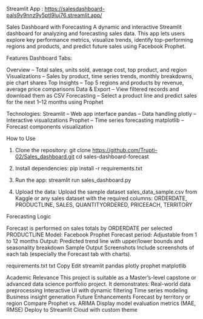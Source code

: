 Streamlit App : https://salesdashboard-pals9v9nnz9y5ptl9luj76.streamlit.app/

Sales Dashboard with Forecasting
A dynamic and interactive Streamlit dashboard for analyzing and forecasting sales data. This app lets users explore key performance metrics, visualize trends, identify top-performing regions and products, and predict future sales using Facebook Prophet.

Features
Dashboard Tabs:

Overview – Total sales, units sold, average cost, top product, and region
Visualizations – Sales by product, time series trends, monthly breakdowns, pie chart shares
Top Insights – Top 5 regions and products by revenue, average price comparisons
Data & Export – View filtered records and download them as CSV
Forecasting – Select a product line and predict sales for the next 1–12 months using Prophet

Technologies:
Streamlit – Web app interface
pandas – Data handling
plotly – Interactive visualizations
Prophet – Time series forecasting
matplotlib – Forecast components visualization

How to Use

1. Clone the repository:
git clone  https://github.com/Trupti-02/Sales_dashboard.git
cd sales-dashboard-forecast

2. Install dependencies:
pip install -r requirements.txt

3. Run the app:
streamlit run sales_dashboard.py

4. Upload the data:
Upload the sample dataset sales_data_sample.csv from Kaggle or any sales dataset with the required columns:
ORDERDATE, PRODUCTLINE, SALES, QUANTITYORDERED, PRICEEACH, TERRITORY

Forecasting Logic

Forecast is performed on sales totals by ORDERDATE per selected PRODUCTLINE
Model: Facebook Prophet
Forecast period: Adjustable from 1 to 12 months
Output: Predicted trend line with upper/lower bounds and seasonality breakdown
Sample Output Screenshots
Include screenshots of each tab (especially the Forecast tab with charts).

requirements.txt
txt
Copy
Edit
streamlit
pandas
plotly
prophet
matplotlib

Academic Relevance
This project is suitable as a Master’s-level capstone or advanced data science portfolio project. It demonstrates:
Real-world data preprocessing
Interactive UI with dynamic filtering
Time series modeling
Business insight generation
Future Enhancements
Forecast by territory or region
Compare Prophet vs. ARIMA
Display model evaluation metrics (MAE, RMSE)
Deploy to Streamlit Cloud with custom theme
